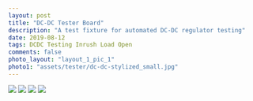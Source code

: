 ```yaml
---
layout: post
title: "DC-DC Tester Board"
description: "A test fixture for automated DC-DC regulator testing"
date: 2019-08-12
tags: DCDC Testing Inrush Load Open
comments: false
photo_layout: "layout_1_pic_1"
photo1: "assets/tester/dc-dc-stylized_small.jpg"
---
```



<img src="https://nick-paiva.github.io/assets/tester/dc-dc-full.jpg">
<img src="https://nick-paiva.github.io/assets/tester/tester.PNG">
<img src="https://nick-paiva.github.io/assets/tester/dc-dc-reg.jpg">
<img src="https://nick-paiva.github.io/assets/tester/dc-dc-stylized.jpg">
